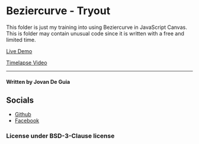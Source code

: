 # Beziercurve - Tryout

This folder is just my training into using Beziercurve in
JavaScript Canvas. This is folder may contain unusual code
since it is written with a free and limited time.

[Live Demo](https://jxmked.github.io/Random-Web-Ideas/Beziercurve%20-%20Tryout/)


[Timelapse Video](https://youtu.be/yPidAKkskVQ?si=Sz3fkClzFnUubbEG)


---

#### Written by Jovan De Guia

## Socials

- [Github](https://github.com/jxmked)
- [Facebook](https://www.facebook.com/deguia25)

### License under BSD-3-Clause license
